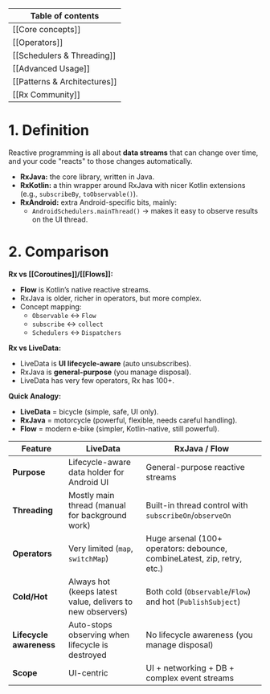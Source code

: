 
| Table of contents            |
| ---------------------------- |
| [[Core concepts]]            |
| [[Operators]]                |
| [[Schedulers & Threading]]   |
| [[Advanced Usage]]           |
| [[Patterns & Architectures]] |
| [[Rx Community]]             |

# 1. Definition
Reactive programming is all about **data streams** that can change over time, and your code "reacts" to those changes automatically.
- **RxJava:** the core library, written in Java.
- **RxKotlin:** a thin wrapper around RxJava with nicer Kotlin extensions (e.g., `subscribeBy`, `toObservable()`).
- **RxAndroid:** extra Android-specific bits, mainly:
    - `AndroidSchedulers.mainThread()` → makes it easy to observe results on the UI thread.

# 2. Comparison
**Rx vs [[Coroutines]]/[[Flows]]:**
- **Flow** is Kotlin’s native reactive streams.
- RxJava is older, richer in operators, but more complex.
- Concept mapping:
    - `Observable` ↔ `Flow`
    - `subscribe` ↔ `collect`
    - `Schedulers` ↔ `Dispatchers`

**Rx vs LiveData:**
- LiveData is **UI lifecycle-aware** (auto unsubscribes).
- RxJava is **general-purpose** (you manage disposal).
- LiveData has very few operators, Rx has 100+.

**Quick Analogy:**
- **LiveData** = bicycle (simple, safe, UI only).
- **RxJava** = motorcycle (powerful, flexible, needs careful handling).
- **Flow** = modern e-bike (simpler, Kotlin-native, still powerful).

| Feature                 | **LiveData**                                               | **RxJava / Flow**                                                        |
| ----------------------- | ---------------------------------------------------------- | ------------------------------------------------------------------------ |
| **Purpose**             | Lifecycle-aware data holder for Android UI                 | General-purpose reactive streams                                         |
| **Threading**           | Mostly main thread (manual for background work)            | Built-in thread control with `subscribeOn`/`observeOn`                   |
| **Operators**           | Very limited (`map`, `switchMap`)                          | Huge arsenal (100+ operators: debounce, combineLatest, zip, retry, etc.) |
| **Cold/Hot**            | Always hot (keeps latest value, delivers to new observers) | Both cold (`Observable`/`Flow`) and hot (`PublishSubject`)               |
| **Lifecycle awareness** | Auto-stops observing when lifecycle is destroyed           | No lifecycle awareness (you manage disposal)                             |
| **Scope**               | UI-centric                                                 | UI + networking + DB + complex event streams                             |

